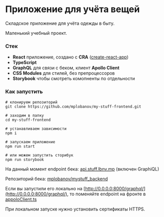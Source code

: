 # Приложение для учёта вещей

Складское приложение для учёта одежды в быту. 

Маленький учебный проект.

### Стек
- **React** приложение, создано с **CRA** ([create-react-app](https://create-react-app.dev/))
- **TypeScript**
- **GraphQL** для связи с беком, клиент **Apollo Client**
- **CSS Modules** для стилей, без препроцессоров
- **Storybook** чтобы смотреть комопненты по отдельности

### Как запустить
```shell
# клонируем репозиторий
git clone https://github.com/mplobanov/my-stuff-frontend.git

# заходим в папку
cd my-stuff-frontend 

# устанавливаем зависимости
npm i 

# запускаем приложение
npm run start

# или можем запустить сторибук
npm run storybook
```

На данный момент endpoint бека: [api.stuff.lbnv.mp](https://api.stuff.lbnv.mp/graphql/) (включен GraphiQL)

Репозиторий бека: [mplobanov/mystuff_backend](https://github.com/mplobanov/mystuff_backend)

Если вы запустили его локально на [http://0.0.0.0:8000/graphql/](http://0.0.0.0:8000/graphql/), то поменяйте endpoint на фронте в [appoloClient.ts](./src/utils/apolloClient.ts)

При локальном запуске нужно установить сертификаты HTTPS.